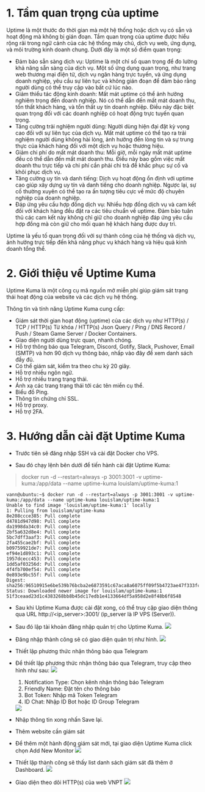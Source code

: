 # 1. Tầm quan trọng của uptime

Uptime là một thước đo thời gian mà một hệ thống hoặc dịch vụ có sẵn và hoạt động mà không bị gián đoạn. Tầm quan trọng của uptime được hiểu rộng rãi trong ngữ cảnh của các hệ thống máy chủ, dịch vụ web, ứng dụng, và môi trường kinh doanh chung. Dưới đây là một số điểm quan trọng:

   - Đảm bảo sẵn sàng dịch vụ: Uptime là một chỉ số quan trọng để đo lường khả năng sẵn sàng của dịch vụ. Một số ứng dụng quan trọng, như trang web thương mại điện tử, dịch vụ ngân hàng trực tuyến, và ứng dụng doanh nghiệp, yêu cầu sự liên tục và không gián đoạn để đảm bảo rằng người dùng có thể truy cập vào bất cứ lúc nào.
   - Giảm thiểu tác động kinh doanh: Mất mát uptime có thể ảnh hưởng nghiêm trọng đến doanh nghiệp. Nó có thể dẫn đến mất mát doanh thu, tổn thất khách hàng, và tổn thất uy tín doanh nghiệp. Điều này đặc biệt quan trọng đối với các doanh nghiệp có hoạt động trực tuyến quan trọng.
   - Tăng cường trải nghiệm người dùng: Người dùng hiện đại đặt kỳ vọng cao đối với sự liên tục của dịch vụ. Mất mát uptime có thể tạo ra trải nghiệm người dùng không hài lòng, ảnh hưởng đến lòng tin và sự trung thực của khách hàng đối với một dịch vụ hoặc thương hiệu.
   - Giảm chi phí do mất mát doanh thu: Mỗi giờ, mỗi ngày mất mát uptime đều có thể dẫn đến mất mát doanh thu. Điều này bao gồm việc mất doanh thu trực tiếp và chi phí cần phải chi trả để khắc phục sự cố và khôi phục dịch vụ.
   - Tăng cường uy tín và danh tiếng: Dịch vụ hoạt động ổn định với uptime cao giúp xây dựng uy tín và danh tiếng cho doanh nghiệp. Ngược lại, sự cố thường xuyên có thể tạo ra ấn tượng tiêu cực về mức độ chuyên nghiệp của doanh nghiệp.
   - Đáp ứng yêu cầu hợp đồng dịch vụ: Nhiều hợp đồng dịch vụ và cam kết đối với khách hàng đều đặt ra các tiêu chuẩn về uptime. Đảm bảo tuân thủ các cam kết này không chỉ giữ cho doanh nghiệp đáp ứng yêu cầu hợp đồng mà còn giữ cho mối quan hệ khách hàng được duy trì.

Uptime là yếu tố quan trọng đối với sự thành công của hệ thống và dịch vụ, ảnh hưởng trực tiếp đến khả năng phục vụ khách hàng và hiệu quả kinh doanh tổng thể.

# 2. Giới thiệu về Uptime Kuma

Uptime Kuma là một công cụ mã nguồn mở miễn phí giúp giám sát trạng thái hoạt động của website và các dịch vụ hệ thống.

Thông tin và tính năng Uptime Kuma cung cấp:

   - Giám sát thời gian hoạt động (uptime) của các dịch vụ như HTTP(s) / TCP / HTTP(s) Từ khóa / HTTP(s) Json Query / Ping / DNS Record / Push / Steam Game Server / Docker Containers.
   - Giao diện người dùng trực quan, nhanh chóng.
   - Hỗ trợ thông báo qua Telegram, Discord, Gotify, Slack, Pushover, Email (SMTP) và hơn 90 dịch vụ thông báo, nhấp vào đây để xem danh sách đầy đủ.
   - Có thể giám sát, kiểm tra theo chu kỳ 20 giây.
   - Hỗ trợ nhiều ngôn ngữ.
   - Hỗ trợ nhiều trang trạng thái.
   - Ánh xạ các trang trạng thái tới các tên miền cụ thể.
   - Biểu đồ Ping.
   - Thông tin chứng chỉ SSL.
   - Hỗ trợ proxy.
   - Hỗ trợ 2FA.

# 3. Hướng dẫn cài đặt Uptime Kuma

- Trước tiên sẽ đăng nhập SSH và cài đặt Docker cho VPS.

- Sau đó chạy lệnh bên dưới để tiến hành cài đặt Uptime Kuma:
> docker run -d --restart=always -p 3001:3001 -v uptime-kuma:/app/data --name uptime-kuma louislam/uptime-kuma:1
```
vann@ubuntu:~$ docker run -d --restart=always -p 3001:3001 -v uptime-kuma:/app/data --name uptime-kuma louislam/uptime-kuma:1
Unable to find image 'louislam/uptime-kuma:1' locally
1: Pulling from louislam/uptime-kuma
8e208ccce385: Pull complete 
d4781d947d98: Pull complete 
da1998da34c0: Pull complete 
2bf5a632d8e4: Pull complete 
5bc7dff3aaf3: Pull complete 
2fa455cae2bf: Pull complete 
b09759921de7: Pull complete 
ef94e1d893c1: Pull complete 
1957dcecc453: Pull complete 
1dd5af03256d: Pull complete 
4f4fb700ef54: Pull complete 
0e893e9bc55f: Pull complete 
Digest: sha256:96510915e6be539b76bcba2e6873591c67aca8a6075ff09f5b4723ae47f333fc
Status: Downloaded newer image for louislam/uptime-kuma:1
51f3ceaad23d1c4383268bb8b45dc17edb1e4133664df5a958d2e8f48b6f8548
```

- Sau khi Uptime Kuma được cài đặt xong, có thể truy cập giao diện thông qua URL http://<ip_server>:3001/ (ip_server là IP VPS (Server)).
- Sau đó lập tài khoản đăng nhập quản trị cho Uptime Kuma.
  <img src="Picture/uptime-kuma-1.png" />
  
- Đăng nhập thành công sẽ có giao diện quản trị như hình.
  <img src="Picture/uptime-kuma-13.webp" />

- Thiết lập phương thức nhận thông báo qua Telegram
- Để thiết lập phương thức nhận thông báo qua Telegram, truy cập theo hình như sau:
  <img src="Picture/uptime-kuma-14.webp" />

  1. Notification Type: Chọn kênh nhận thông báo Telegram
  2. Friendly Name: Đặt tên cho thông báo
  3. Bot Token: Nhập mã Token Telegram
  4. ID Chat: Nhập ID Bot hoặc ID Group Telegram
   <img src="Picture/uptime-kuma-15.png" />

 - Nhập thông tin xong nhấn Save lại.
 - Thêm website cần giám sát
 - Để thêm một hành động giám sát mới, tại giao diện Uptime Kuma click chọn Add New Monitor
   <img src="Picture/uptime-kuma-16.webp" />
   
 - Thiết lập thành công sẽ thấy list danh sách giám sát đã thêm ở Dashboard.
   <img src="Picture/uptime-kuma-17.png" />

 - Giao diện theo dõi HTTP(s) của web VNPT
   <img src="Picture/uptime-kuma-18.png" /> 
  
  
